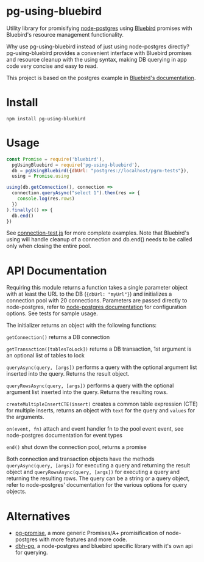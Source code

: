 # pg-using-bluebird

Utility library for promisifying
[node-postgres](https://github.com/brianc/node-postgres) using
[Bluebird](https://github.com/petkaantonov/bluebird/) promises with
Bluebird's resource management functionality.

Why use pg-using-bluebird instead of just using node-postgres directly? 
pg-using-bluebird provides a convenient interface with Bluebird promises and
resource cleanup with the using syntax, making DB querying in app code very concise
and easy to read.

This project is based on the postgres example in [Bluebird's documentation](https://github.com/petkaantonov/bluebird/blob/master/API.md#resource-management).

# Install

    npm install pg-using-bluebird

# Usage

```javascript
const Promise = require('bluebird'),
  pgUsingBluebird = require('pg-using-bluebird'),
  db = pgUsingBluebird({dbUrl: "postgres://localhost/pgrm-tests"}),
  using = Promise.using

using(db.getConnection(), connection =>
  connection.queryAsync("select 1").then(res => {
    console.log(res.rows)
  })
).finally(() => {
  db.end()
})
```

See [connection-test.js](test/connection-test.js) for more complete examples. Note
that Bluebird's using will handle cleanup of a connection and db.end() needs to be
called only when closing the entire pool.

# API Documentation

Requiring this module returns a function takes a single parameter
object with at least the URL to the DB (```{dbUrl: "myUrl"}```) and initializes a
connection pool with 20 connections. Parameters are passed directly to node-postgres,
refer to [node-postgres documentation](https://node-postgres.com/api/pool) for
configuration options. See tests for sample usage.

The initializer returns an object with the following functions:

```getConnection()``` returns a DB connection

```getTransaction([tablesToLock])``` returns a DB transaction, 1st argument is an optional list of tables to lock

```queryAsync(query, [args])``` performs a query with the optional argument list inserted into the query. Returns the result object.

```queryRowsAsync(query, [args])``` performs a query with the optional argument list inserted into the query. Returns the resulting rows.

```createMultipleInsertCTE(insert)``` creates a common table expression (CTE) for multiple inserts, returns an object 
with ```text``` for the query and ```values``` for the arguments.

```on(event, fn)``` attach and event handler fn to the pool event event, see node-postgres documentation for event types

```end()``` shut down the connection pool, returns a promise

Both connection and transaction objects have the methods ```queryAsync(query, [args])```
for executing a query and returning the result object and ```queryRowsAsync(query, [args])```
for executing a query and returning the resulting rows. The query can be a string
or a query object, refer to node-postgres' documentation for the various options
for query objects.

# Alternatives

* [pg-promise](https://www.npmjs.com/package/pg-promise), a more generic Promises/A+ promisification of node-postgres with more features and more code.
* [dbh-pg](https://www.npmjs.com/package/dbh-pg), a node-postgres and bluebird specific library with it's own api for querying.

